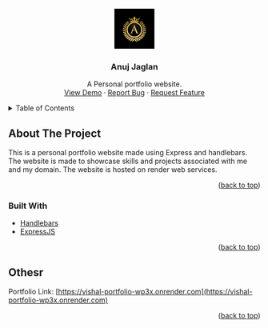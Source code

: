 <!-- PROJECT LOGO -->
<br />
<div align="center">
  <a href="https://github.com/AJ4G4L4N/COMP2068JSFrameworks/tree/main/ASSIGNMENT01">
    <img src="public/images/Web-icon.jpg" alt="Logo" width="80" height="80">
  </a>

<h3 align="center">Anuj Jaglan</h3>

  <p align="center">
    A Personal portfolio website.
    <br />
    <a href="https://vishal-portfolio-wp3x.onrender.com">View Demo</a>
    ·
    <a href="https://github.com/AJ4G4L4N/COMP2068JSFrameworks/tree/main/ASSIGNMENT01/issues">Report Bug</a>
    ·
    <a href="https://github.com/AJ4G4L4N/COMP2068JSFrameworks/tree/main/ASSIGNMENT01/issues">Request Feature</a>
  </p>
</div>

<!-- TABLE OF CONTENTS -->
<details>
  <summary>Table of Contents</summary>
  <ol>
    <li>
      <a href="#about-the-project">About The Project</a>
      <ul>
        <li><a href="#built-with">Built With</a></li>
      </ul>
    </li>
  </ol>
</details>

<!-- ABOUT THE PROJECT -->

## About The Project
This is a personal portfolio website made using Express and handlebars. The website is made to showcase skills and projects associated with me and my domain. The website is hosted on render web services.

<p align="right">(<a href="#top">back to top</a>)</p>

### Built With

- [Handlebars]()
- [ExpressJS](http://expressjs.com/)

<p align="right">(<a href="#top">back to top</a>)</p>

## Othesr

Portfolio Link: [https://vishal-portfolio-wp3x.onrender.com](https://vishal-portfolio-wp3x.onrender.com)

<p align="right">(<a href="#top">back to top</a>)</p>

<!-- MARKDOWN LINKS & IMAGES -->
<!-- https://www.markdownguide.org/basic-syntax/#reference-style-links -->

[linkedin-shield]: https://img.shields.io/badge/-LinkedIn-black.svg?style=for-the-badge&logo=linkedin&colorB=555
[linkedin-url]: https://www.linkedin.com/in/anshuman-singh-856991201
[product-screenshot]: ./readme_assets/screenshot.png
[login-signup]: readme_assets/login.gif
[add-product]: readme_assets/addproduct.gif
[check-added-product]: readme_assets/checkproduct.gif
[surf-products]: readme_assets/surf.gif
[add-cart]: readme_assets/cart.gif

